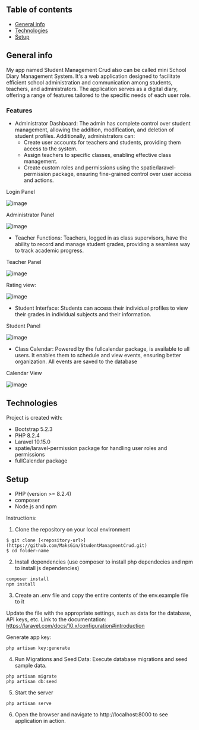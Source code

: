 ## Table of contents
* [General info](#general-info)
* [Technologies](#technologies)
* [Setup](#setup)

## General info
My app named Student Management Crud also can be called mini School Diary Management System. 
It's  a web application designed to facilitate efficient school administration and communication among students, teachers, and administrators. 
The application serves as a digital diary, offering a range of features tailored to the specific needs of each user role.

### Features
-  Administrator Dashboard: The admin has complete control over student management, allowing the addition, modification, and deletion of student profiles.
  Additionally, administrators can:
    -  Create user accounts for teachers and students, providing them access to the system.
    -  Assign teachers to specific classes, enabling effective class management.
    - Create custom roles and permissions using the spatie/laravel-permission package, ensuring fine-grained control over user access and actions.

Login Panel

![image](https://github.com/MaksGin/StudentManagmentCrud/assets/26302413/dd2b22c0-072b-4e5a-9022-881d063e5d0f)


Administrator Panel

![image](https://github.com/MaksGin/StudentManagmentCrud/assets/26302413/32359f9d-cfad-4ca3-8e9f-bccd4e003afd)

* Teacher Functions: Teachers, logged in as class supervisors, have the ability to record and manage student grades, providing a seamless way to track academic progress.

Teacher Panel

![image](https://github.com/MaksGin/StudentManagmentCrud/assets/26302413/f24bbbde-8247-49a4-92a6-3c0d43ec419c)


Rating view:

![image](https://github.com/MaksGin/StudentManagmentCrud/assets/26302413/871ce24e-65ab-49b3-a375-658ec75c5eff)


* Student Interface: Students can access their individual profiles to view their grades in individual subjects and their information.

Student Panel

![image](https://github.com/MaksGin/StudentManagmentCrud/assets/26302413/25b98c0c-de42-468e-b4a2-8f8868470c74)

* Class Calendar: Powered by the fullcalendar package, is available to all users. It enables them to schedule and view events, ensuring better organization.
All events are saved to the database

Calendar View

![image](https://github.com/MaksGin/StudentManagmentCrud/assets/26302413/76b03619-f3c0-4d4b-93fa-8f22f843fe41)

## Technologies
Project is created with:
* Bootstrap 5.2.3
* PHP 8.2.4
* Laravel 10.15.0
* spatie/laravel-permission package for handling user roles and permissions
* fullCalendar package
	
## Setup
- PHP (version >= 8.2.4)
- composer
- Node.js and npm

Instructions: 
1. Clone the repository on your local environment
   
```
$ git clone [<repository-url>](https://github.com/MaksGin/StudentManagmentCrud.git)
$ cd folder-name
```

2. Install dependencies (use composer to install php dependecies and npm to install js dependencies)
   
```
composer install
npm install
```

3. Create an .env file and copy the entire contents of the env.example file to it

Update the file with the appropriate settings, such as data for the database, API keys, etc. Link to the documentation: https://laravel.com/docs/10.x/configuration#introduction

Generate app key:
```
php artisan key:generate
```

4. Run Migrations and Seed Data: Execute database migrations and seed sample data.
   
```
php artisan migrate
php artisan db:seed
```

5. Start the server
   
```
php artisan serve
```

6. Open the browser and navigate to
   http://localhost:8000 to see application in action.
